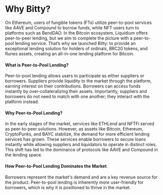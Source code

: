 # Why Bitty?

On Ethereum, users of fungible tokens (FTs) utilize peer-to-pool services like AAVE and Compound to borrow funds, while NFT users turn to platforms such as BendDAO. In the Bitcoin ecosystem, Liquidium offers peer-to-peer lending, but we aim to complete the picture with a peer-to-pool lending service. That’s why we launched Bitty: to provide an exceptional lending solution for holders of ordinals, BRC20 tokens, and Runes assets, creating an all-in-one lending platform for Bitcoin.

#### What is Peer-to-Pool Lending?

Peer-to-pool lending allows users to participate as either suppliers or borrowers. Suppliers provide liquidity to the market through the platform, earning interest on their contributions. Borrowers can access funds instantly by over-collateralizing their assets. Importantly, suppliers and borrowers do not need to match with one another; they interact with the platform instead.

#### Why Peer-to-Pool Lending?

In the early stages of the market, services like ETHLend and NFTFi served as peer-to-peer solutions. However, as assets like Bitcoin, Ethereum, CryptoPunks, and BAYC stabilize, the demand for more efficient lending services has grown. These services enable borrowers to secure loans instantly while allowing suppliers and liquidators to operate in distinct roles. This shift has led to the dominance of protocols like AAVE and Compound in the lending space.

#### How Peer-to-Pool Lending Dominates the Market

Borrowers represent the market's demand and are a key revenue source for the product. Peer-to-pool lending is inherently more user-friendly for borrowers, which is why it is positioned to thrive in the market.


